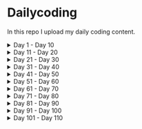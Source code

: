 # Dailycoding
In this repo I upload my daily coding content.

<details>
<summary>
Day 1 - Day 10
</summary>

1. [Day1 Blog](https://dheerajy1.hashnode.dev/building-an-idea-using-html-css-js-day-1) 
2. [Day2 Blog](https://dheerajy1.hashnode.dev/building-an-idea-using-html-css-js-day-2) 
3. [Day3 Blog](https://dheerajy1.hashnode.dev/building-an-idea-using-html-css-js-day-3) 
4. [Day4 Blog](https://dheerajy1.hashnode.dev/building-an-idea-using-html-css-js-day-4) 
5. [Day5 Blog](https://dheerajy1.hashnode.dev/building-an-idea-using-html-css-js-day-5) 
6. [Day6 Blog](https://dheerajy1.hashnode.dev/building-an-idea-using-html-css-js-day-6) 
7. [Day7 Blog](https://dheerajy1.hashnode.dev/building-an-idea-using-html-css-js-day-7) 
8. [Day8 Blog](https://dheerajy1.hashnode.dev/building-an-idea-using-html-css-js-day-8) 
9. [Day9 Blog](https://dheerajy1.hashnode.dev/building-an-idea-using-html-css-js-day-9) 
10. [Day10 Blog](https://dheerajy1.hashnode.dev/building-an-idea-using-html-css-js-day-10) 

</details>

<details>
<summary>
Day 11 - Day 20
</summary>

11. [Day11 Blog](https://dheerajy1.hashnode.dev/building-an-idea-using-html-css-js-day-11) 
12. [Day12 Blog](https://dheerajy1.hashnode.dev/project-based-learning-using-html-css-js-day-12) 
13. [Day13 Blog](https://dheerajy1.hashnode.dev/project-based-learning-using-html-css-js-day-13) 
14. [Day14 Blog](https://dheerajy1.hashnode.dev/project-based-learning-using-html-css-js-day-14) 
15. [Day15 Blog](https://dheerajy1.hashnode.dev/project-based-learning-using-html-css-js-day-15) 
16. [Day16 Blog](https://dheerajy1.hashnode.dev/project-based-learning-using-html-css-js-day-16) 
17. [Day17 Blog](https://dheerajy1.hashnode.dev/project-based-learning-using-html-css-js-day-17) 
18. [Day18 Blog](https://dheerajy1.hashnode.dev/building-my-resume-using-html-css-js-day-18) 
19. [Day19 Blog](https://dheerajy1.hashnode.dev/project-based-learning-using-html-css-js-day-19) 
20. [Day20 Blog](https://dheerajy1.hashnode.dev/project-based-learning-using-html-css-js-day-20)

</details>
 
<details>
<summary>
Day 21 - Day 30
</summary>

21. [Day21 Blog](/day%2021/day21_blog.md)
22. [Day22 Blog](/day%2022/day22blog.md)
23. [Day23 Blog](/day%2023/day23blog.md)
24. [Day24 Blog](/day%2024/day24blog.md)
25. [Day25 Blog](/day%2025/day25blog.md)
26. [Day26 Blog](/day%2026/day26blog.md)
27. [Day27 Blog](/day%2027/day27blog.md)
28. [Day28 Blog](/day%2028/day28blog.md)
29. [Day29 Blog](/day%2029/day29blog.md)
30. [Day30 Blog](/day%2030/day30blog.md)

</details>


<details>
<summary>
Day 31 - Day 40
</summary>

31. [Day31 Blog](/day%2031/day31blog.md)
32. [Day32 Blog](/day%2032/day32blog.md)
33. [Day33 Blog](/day%2033/day33blog.md)
34. [Day34 Blog](/day%2034/day34blog.md)
35. [Day35 Blog](/day%2035/day35blog.md)
36. [Day36 Blog](/day%2036/day36blog.md)
37. [Day37 Blog](/day%2037/day37blog.md)
38. [Day38 Blog](/day%2038/day38blog.md)
39. [Day39 Blog](/day%2039/day39blog.md)
40. [Day40 Blog](/day%2040/day40blog.md)

</details>

<details>
<summary>
Day 41 - Day 50
</summary>

41. [Day41 Blog](/day%2041/day41blog.md)
42. [Day42 Blog](/day%2042/day42blog.md)
43. [Day43 Blog](/day%2043/day43blog.md)
44. [Day44 Blog](/day%2044/day44blog.md)
45. [Day45 Blog](/day%2045/day45blog.md)
46. [Day46 Blog](/day%2046/day46blog.md)
47. [Day47 Blog](/day%2047/day47blog.md)
48. [Day48 Blog](/day%2048/day48blog.md)
49. [Day49 Blog](/day%2049/day49blog.md)
50. [Day50 Blog](/day%2050/day50blog.md)

</details>

<details>
<summary>
Day 51 - Day 60
</summary>

51. [Day51 Blog](/day%2051/day51blog.md)
52. [Day52 Blog](/day%2052/day52blog.md)
53. [Day53 Blog](/day%2053/day53blog.md)
54. [Day54 Blog](/day%2054/day54blog.md)
55. [Day55 Blog](/day%2055/day55blog.md)
56. [Day56 Blog](/day%2056/day56blog.md)
57. [Day57 Blog](/day%2057/day57blog.md)
58. [Day58 Blog](/day%2058/day58blog.md)
59. [Day59 Blog](/day%2059/day59blog.md)
60. [Day60 Blog](/day%2060/day60blog.md)

</details>

<details>
<summary>
Day 61 - Day 70
</summary>

61. [Day61 Blog](/day%2061/day61blog.md)
62. [Day62 Blog](/day%2062/day62blog.md)
63. [Day63 Blog](/day%2063/day63blog.md)
64. [Day64 Blog](/day%2064/day64blog.md)
65. [Day65 Blog](/day%2065/day65blog.md)
66. [Day66 Blog](/day%2066/day66blog.md)
67. [Day67 Blog](/day%2067/day67blog.md)
68. [Day68 Blog](/day%2068/day68blog.md)
69. [Day69 Blog](/day%2069/day69blog.md)
70. [Day70 Blog](/day%2070/day70blog.md)

</details>

<details>
<summary>
Day 71 - Day 80
</summary>

71. [Day71 Blog](/day%2071/day71blog.md)
72. [Day72 Blog](/day%2072/day72blog.md)
73. [Day73 Blog](/day%2073/day73blog.md)
74. [Day74 Blog](/day%2074/day74blog.md)
75. [Day75 Blog](/day%2075/day75blog.md)
76. [Day76 Blog](/day%2076/day76blog.md)
77. [Day77 Blog](/day%2077/day77blog.md)
78. [Day78 Blog](/day%2078/day78blog.md)
79. [Day79 Blog](/day%2079/day79blog.md)
80. [Day80 Blog](/day%2080/day80blog.md)

</details>

<details>
<summary>
Day 81 - Day 90
</summary>

81. [Day81 Blog](/day%2081/day81blog.md)
82. [Day82 Blog](/day%2082/day82blog.md)
83. [Day83 Blog](/day%2083/day83blog.md)
84. [Day84 Blog](/day%2084/day84blog.md)
85. [Day85 Blog](/day%2085/day85blog.md)
86. [Day86 Blog](/day%2086/day86blog.md)
87. [Day87 Blog](/day%2087/day87blog.md)
88. [Day88 Blog](/day%2088/day88blog.md)
89. [Day89 Blog](/day%2089/day89blog.md)
90. [Day90 Blog](/day%2090/day90blog.md)


</details>


<details>
<summary>
Day 91 - Day 100
</summary>

91. [Day91 Blog](/day%2091/day91blog.md)
92. [Day92 Blog](/day%2092/day92blog.md)
93. [Day93 Blog](/day%2093/day93blog.md)
94. [Day94 Blog](/day%2094/day94blog.md)
95. [Day95 Blog](/day%2095/day95blog.md)
96. [Day96 Blog](/day%2096/day96blog.md)
97. [Day97 Blog](/day%2097/day97blog.md)
98. [Day98 Blog](/day%2098/day98blog.md)
99. [Day99 Blog](/day%2099/day99blog.md)
100. [Day100 Blog](/day%20100/day100blog.md)

</details>

<details>
<summary>
Day 101 - Day 110
</summary>

101. [Day101 Blog](/day101to200/day101to110/day%20101/day101blog.md)
102. [Day102 Blog](/day101to200/day101to110/day%20102/day102blog.md)


</details>
